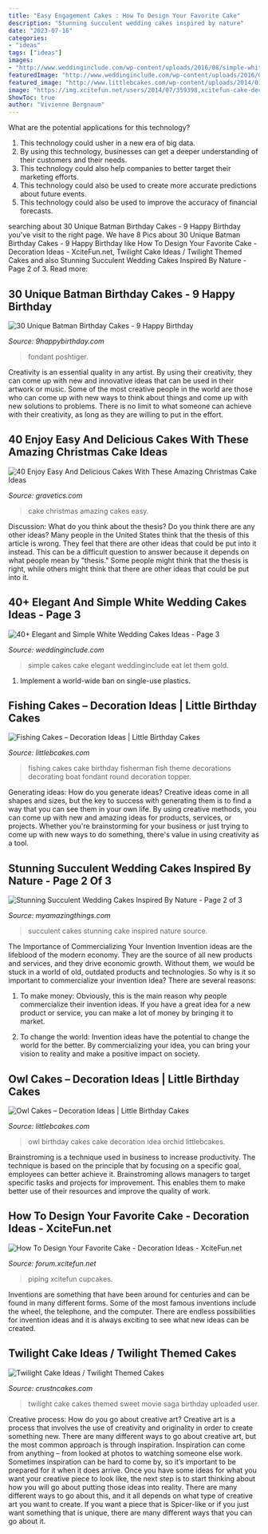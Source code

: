 ```yaml
---
title: "Easy Engagement Cakes : How To Design Your Favorite Cake"
description: "Stunning succulent wedding cakes inspired by nature"
date: "2023-07-16"
categories:
- "ideas"
tags: ["ideas"]
images:
- "http://www.weddinginclude.com/wp-content/uploads/2016/08/simple-white-cake-let-them-eat-cake-600x800.jpg"
featuredImage: "http://www.weddinginclude.com/wp-content/uploads/2016/08/simple-white-cake-let-them-eat-cake-600x800.jpg"
featured_image: "http://www.littlebcakes.com/wp-content/uploads/2014/01/Fishing-Cakes-Pictures.jpg"
image: "https://img.xcitefun.net/users/2014/07/359398,xcitefun-cake-decoration-12.jpg"
ShowToc: true
author: "Vivienne Bergnaum"
---
```



What are the potential applications for this technology?
1. This technology could usher in a new era of big data. 
2. By using this technology, businesses can get a deeper understanding of their customers and their needs. 
3. This technology could also help companies to better target their marketing efforts. 
4. This technology could also be used to create more accurate predictions about future events. 
5. This technology could also be used to improve the accuracy of financial forecasts.

	

		
searching about 30 Unique Batman Birthday Cakes - 9 Happy Birthday you've visit to the right page. We have 8 Pics about 30 Unique Batman Birthday Cakes - 9 Happy Birthday like How To Design Your Favorite Cake - Decoration Ideas - XciteFun.net, Twilight Cake Ideas / Twilight Themed Cakes and also Stunning Succulent Wedding Cakes Inspired By Nature - Page 2 of 3. Read more:
		
    
## 30 Unique Batman Birthday Cakes - 9 Happy Birthday

<img loading=lazy src="https://www.9happybirthday.com/wp-content/uploads/2017/08/batman-cakes-for-boys.jpg" onerror="this.onerror=null;this.src='https://tse3.mm.bing.net/th?id=OIP.LYCJan5kcNAPoFYerMgIFQHaL7&amp;pid=15.1';" alt="30 Unique Batman Birthday Cakes - 9 Happy Birthday">

_Source: 9happybirthday.com_

>fondant poshtiger. 

	

Creativity is an essential quality in any artist. By using their creativity, they can come up with new and innovative ideas that can be used in their artwork or music. Some of the most creative people in the world are those who can come up with new ways to think about things and come up with new solutions to problems. There is no limit to what someone can achieve with their creativity, as long as they are willing to put in the effort.

    
## 40 Enjoy Easy And Delicious Cakes With These Amazing Christmas Cake Ideas

<img loading=lazy src="http://www.gravetics.com/wp-content/uploads/2017/04/christmascakes-miamicakes-miamiparties-fondantcakes-christmasparty.jpg" onerror="this.onerror=null;this.src='https://tse3.mm.bing.net/th?id=OIP.-wANjDSyyQGdf_67UlKaQgHaJQ&amp;pid=15.1';" alt="40 Enjoy Easy And Delicious Cakes With These Amazing Christmas Cake Ideas">

_Source: gravetics.com_

>cake christmas amazing cakes easy. 

	

Discussion: What do you think about the thesis? Do you think there are any other ideas?
Many people in the United States think that the thesis of this article is wrong. They feel that there are other ideas that could be put into it instead. This can be a difficult question to answer because it depends on what people mean by "thesis." Some people might think that the thesis is right, while others might think that there are other ideas that could be put into it.

    
## 40+ Elegant And Simple White Wedding Cakes Ideas - Page 3

<img loading=lazy src="http://www.weddinginclude.com/wp-content/uploads/2016/08/simple-white-cake-let-them-eat-cake-600x800.jpg" onerror="this.onerror=null;this.src='https://tse1.mm.bing.net/th?id=OIP.mf2kOJRiA9ZoPT7AHYO3MwHaJ4&amp;pid=15.1';" alt="40+ Elegant and Simple White Wedding Cakes Ideas - Page 3">

_Source: weddinginclude.com_

>simple cakes cake elegant weddinginclude eat let them gold. 

	

1. Implement a world-wide ban on single-use plastics.

    
## Fishing Cakes – Decoration Ideas | Little Birthday Cakes

<img loading=lazy src="http://www.littlebcakes.com/wp-content/uploads/2014/01/Fishing-Cakes-Pictures.jpg" onerror="this.onerror=null;this.src='https://tse2.mm.bing.net/th?id=OIP.WJsRCzF0Q2CVUEzy-8cMmQHaJ4&amp;pid=15.1';" alt="Fishing Cakes – Decoration Ideas | Little Birthday Cakes">

_Source: littlebcakes.com_

>fishing cakes cake birthday fisherman fish theme decorations decorating boat fondant round decoration topper. 

	

Generating ideas: How do you generate ideas?
Creative ideas come in all shapes and sizes, but the key to success with generating them is to find a way that you can see them in your own life. By using creative methods, you can come up with new and amazing ideas for products, services, or projects. Whether you're brainstorming for your business or just trying to come up with new ways to do something, there's value in using creativity as a tool.

    
## Stunning Succulent Wedding Cakes Inspired By Nature - Page 2 Of 3

<img loading=lazy src="http://myamazingthings.com/wp-content/uploads/2018/06/succulent-wedding-cake-7-.jpg" onerror="this.onerror=null;this.src='https://tse3.mm.bing.net/th?id=OIP.5hQp6bCSxsMS06B-zFSOnwHaLF&amp;pid=15.1';" alt="Stunning Succulent Wedding Cakes Inspired By Nature - Page 2 of 3">

_Source: myamazingthings.com_

>succulent cakes stunning cake inspired nature source. 

	

The Importance of Commercializing Your Invention
Invention ideas are the lifeblood of the modern economy. They are the source of all new products and services, and they drive economic growth. Without them, we would be stuck in a world of old, outdated products and technologies.
So why is it so important to commercialize your invention idea? There are several reasons:

1. To make money: Obviously, this is the main reason why people commercialize their invention ideas. If you have a great idea for a new product or service, you can make a lot of money by bringing it to market.

2. To change the world: Invention ideas have the potential to change the world for the better. By commercializing your idea, you can bring your vision to reality and make a positive impact on society.


    
## Owl Cakes – Decoration Ideas | Little Birthday Cakes

<img loading=lazy src="http://www.littlebcakes.com/wp-content/uploads/2013/08/Owl-Birthday-Cake-Ideas.jpg" onerror="this.onerror=null;this.src='https://tse4.mm.bing.net/th?id=OIP.xz3m0Ly-0sx_4Y3ufCaAPQHaKd&amp;pid=15.1';" alt="Owl Cakes – Decoration Ideas | Little Birthday Cakes">

_Source: littlebcakes.com_

>owl birthday cakes cake decoration idea orchid littlebcakes. 

	

Brainstroming is a technique used in business to increase productivity. The technique is based on the principle that by focusing on a specific goal, employees can better achieve it. Brainstroming allows managers to target specific tasks and projects for improvement. This enables them to make better use of their resources and improve the quality of work.

    
## How To Design Your Favorite Cake - Decoration Ideas - XciteFun.net

<img loading=lazy src="https://img.xcitefun.net/users/2014/07/359398,xcitefun-cake-decoration-12.jpg" onerror="this.onerror=null;this.src='https://tse3.mm.bing.net/th?id=OIP.VdPdESXgaAE7LdtacEkEFAHaJ4&amp;pid=15.1';" alt="How To Design Your Favorite Cake - Decoration Ideas - XciteFun.net">

_Source: forum.xcitefun.net_

>piping xcitefun cupcakes. 

	

Inventions are something that have been around for centuries and can be found in many different forms. Some of the most famous inventions include the wheel, the telephone, and the computer. There are endless possibilities for invention ideas and it is always exciting to see what new ideas can be created.

    
## Twilight Cake Ideas / Twilight Themed Cakes

<img loading=lazy src="http://www.crustncakes.com/blog/wp-content/uploads/2015/10/28813ed937463f0f5addd8d475c81594-686x1024.jpg" onerror="this.onerror=null;this.src='https://tse1.mm.bing.net/th?id=OIP.bDgU-Q0_-DP_iTaHVW9E0AHaLD&amp;pid=15.1';" alt="Twilight Cake Ideas / Twilight Themed Cakes">

_Source: crustncakes.com_

>twilight cake cakes themed sweet movie saga birthday uploaded user. 

	

Creative process: How do you go about creative art?
Creative art is a process that involves the use of creativity and originality in order to create something new. There are many different ways to go about creative art, but the most common approach is through inspiration. Inspiration can come from anything – from looked at photos to watching someone else work. Sometimes inspiration can be hard to come by, so it’s important to be prepared for it when it does arrive. Once you have some ideas for what you want your creative piece to look like, the next step is to start thinking about how you will go about putting those ideas into reality. There are many different ways to go about this, and it all depends on what type of creative art you want to create. If you want a piece that is Spicer-like or if you just want something that is unique, there are many different ways that you can go about it.

